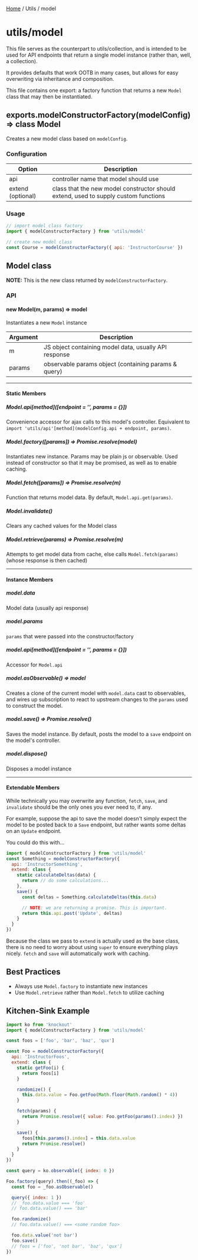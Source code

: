 [Home](../../../) / Utils / model

# utils/model

This file serves as the counterpart to utils/collection, and is intended to be
used for API endpoints that return a single model instance (rather than, well, a collection).

It provides defaults that work OOTB in many cases, but allows for easy overwriting
via inheritance and composition.

This file contains one export: a factory function that returns a new `Model` class
that may then be instantiated.


## exports.modelConstructorFactory(modelConfig) => class Model

Creates a new model class based on `modelConfig`.

### Configuration

| Option            | Description                                                                         |
| ----------------- | ----------------------------------------------------------------------------------- |
| api               | controller name that model should use                                               |
| extend (optional) | class that the new model constructor should extend, used to supply custom functions |

### Usage

```javascript
// import model class factory
import { modelConstructorFactory } from 'utils/model'

// create new model class
const Course = modelConstructorFactory({ api: 'InstructorCourse' })
```


## Model class

**NOTE:** This is the new class returned by `modelConstructorFactory`.

### API

#### new Model(m, params) => model

Instantiates a new `Model` instance

| Argument | Description                                                                         |
| -------- | ----------------------------------------------------------------------------------- |
| m        | JS object containing model data, usually API response                               |
| params   | observable params object (containing params & query)                                |

---

#### Static Members

##### Model.api[method]\([endpoint = '', params = {}])

Convenience accessor for ajax calls to this model's controller.
Equivalent to `import 'utils/api'[method](modelConfig.api + endpoint, params)`.

##### Model.factory([params]) => Promise.resolve(model)

Instantiates new instance. Params may be plain js or observable. Used instead of
constructor so that it may be promised, as well as to enable caching.

##### Model.fetch([params]) => Promise.resolve(m)

Function that returns model data. By default, `Model.api.get(params)`.

##### Model.invalidate()

Clears any cached values for the Model class

##### Model.retrieve(params) => Promise.resolve(m)

Attempts to get model data from cache, else calls `Model.fetch(params)` (whose response is then cached)

---

#### Instance Members

##### model.data

Model data (usually api response)

##### model.params

`params` that were passed into the constructor/factory

##### model.api[method]\([endpoint = '', params = {}])

Accessor for `Model.api`

##### model.asObservable() => model

Creates a clone of the current model with `model.data` cast to observables, and
wires up subscription to react to upstream changes to the `params` used to construct
the model.

##### model.save() => Promise.resolve()

Saves the model instance. By default, posts the model to a `save` endpoint on the
model's controller.

##### model.dispose()

Disposes a model instance

---

#### Extendable Members

While technically you may overwrite any function, `fetch`, `save`, and `invalidate`
should be the only ones you ever need to, if any.

For example, suppose the api to save the model doesn't simply expect the model to be
posted back to a `Save` endpoint, but rather wants some deltas on an `Update` endpoint.

You could do this with...

```javascript
import { modelConstructorFactory } from 'utils/model'
const Something = modelConstructorFactory({
  api: 'InstructorSomething',
  extend: class {
    static calculateDeltas(data) {
      return // do some calculations...
    },
    save() {
      const deltas = Something.calculateDeltas(this.data)

      // NOTE: we are returning a promise. This is important.
      return this.api.post('Update', deltas)
    }
  }
})
```

Because the class we pass to `extend` is actually used as the base class, there
is no need to worry about using `super` to ensure everything plays nicely. `fetch`
and `save` will automatically work with caching.


## Best Practices

- Always use `Model.factory` to instantiate new instances
- Use `Model.retrieve` rather than `Model.fetch` to utilize caching

## Kitchen-Sink Example

```javascript
import ko from 'knockout'
import { modelConstructorFactory } from 'utils/model'

const foos = ['foo', 'bar', 'baz', 'qux']

const Foo = modelConstructorFactory({
  api: 'InstructorFoos',
  extend: class {
    static getFoo(i) {
      return foos[i]
    }

    randomize() {
      this.data.value = Foo.getFoo(Math.floor(Math.random() * 4))
    }

    fetch(params) {
      return Promise.resolve({ value: Foo.getFoo(params().index) })
    }

    save() {
      foos[this.params().index] = this.data.value
      return Promise.resolve()
    }
  }
})

const query = ko.observable({ index: 0 })

Foo.factory(query).then((_foo) => {
  const foo = _foo.asObservable()

  query({ index: 1 })
  // _foo.data.value === 'foo'
  // foo.data.value() === 'bar'

  foo.randomize()
  // foo.data.value() === <some random foo>

  foo.data.value('not bar')
  foo.save()
  // foos = ['foo', 'not bar', 'baz', 'qux']
})
```
